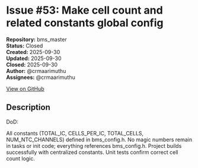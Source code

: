 # Issue #53: Make cell count and related constants global config

**Repository:** bms_master  
**Status:** Closed  
**Created:** 2025-09-30  
**Updated:** 2025-09-30  
**Closed:** 2025-09-30  
**Author:** @crmaarimuthu  
**Assignees:** @crmaarimuthu  

[View on GitHub](https://github.com/Simtestlab/bms_master/issues/53)

## Description

DoD:

All constants (TOTAL_IC, CELLS_PER_IC, TOTAL_CELLS, NUM_NTC_CHANNELS) defined in bms_config.h.
No magic numbers remain in tasks or init code; everything references bms_config.h.
Project builds successfully with centralized constants.
Unit tests confirm correct cell count logic.